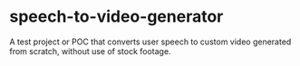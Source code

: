 # speech-to-video-generator
A test project or POC that converts user speech to custom video generated from scratch, without use of stock footage.
